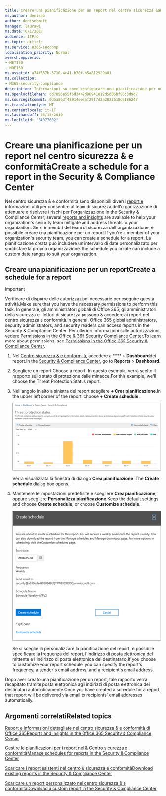 ```yaml
---
title: Creare una pianificazione per un report nel centro sicurezza &amp; e conformità
ms.author: deniseb
author: denisebmsft
manager: laurawi
ms.date: 6/1/2018
audience: ITPro
ms.topic: article
ms.service: O365-seccomp
localization_priority: Normal
search.appverid:
- MET150
- MOE150
ms.assetid: a74f637b-3710-4c41-b70f-b5a812929a81
ms.collection:
- M365-security-compliance
description: Informazioni su come configurare una pianificazione per un report nel centro sicurezza &amp; e conformità.
ms.openlocfilehash: cd7856a55f6d3442d96941012d5d06bf93c3d9d7
ms.sourcegitcommit: 0d5a863f48914eeaaf29f7d2a2022618de186247
ms.translationtype: MT
ms.contentlocale: it-IT
ms.lasthandoff: 05/15/2019
ms.locfileid: "34077602"
---
```

# <a name="create-a-schedule-for-a-report-in-the-security-amp-compliance-center"></a><span data-ttu-id="1c5a0-103">Creare una pianificazione per un report nel centro sicurezza &amp; e conformità</span><span class="sxs-lookup"><span data-stu-id="1c5a0-103">Create a schedule for a report in the Security &amp; Compliance Center</span></span>

<span data-ttu-id="1c5a0-104">Nel centro sicurezza &amp; e conformità sono disponibili diversi [report e](reports-and-insights-in-security-and-compliance.md) informazioni utili per consentire al team di sicurezza dell'organizzazione di attenuare e risolvere i rischi per l'organizzazione.</span><span class="sxs-lookup"><span data-stu-id="1c5a0-104">In the Security &amp; Compliance Center, several [reports and insights](reports-and-insights-in-security-and-compliance.md) are available to help your organization's security team mitigate and address threats to your organization.</span></span> <span data-ttu-id="1c5a0-105">Se si è membri del team di sicurezza dell'organizzazione, è possibile creare una pianificazione per un report.</span><span class="sxs-lookup"><span data-stu-id="1c5a0-105">If you're a member of your organization's security team, you can create a schedule for a report.</span></span> <span data-ttu-id="1c5a0-106">La pianificazione creata può includere un intervallo di date personalizzato per soddisfare la propria organizzazione.</span><span class="sxs-lookup"><span data-stu-id="1c5a0-106">The schedule you create can include a custom date ranges to suit your organization.</span></span> 
  
## <a name="create-a-schedule-for-a-report"></a><span data-ttu-id="1c5a0-107">Creare una pianificazione per un report</span><span class="sxs-lookup"><span data-stu-id="1c5a0-107">Create a schedule for a report</span></span>

> [!IMPORTANT]
> <span data-ttu-id="1c5a0-108">Verificare di disporre delle autorizzazioni necessarie per eseguire questa attività.</span><span class="sxs-lookup"><span data-stu-id="1c5a0-108">Make sure that you have the necessary permissions to perform this task.</span></span> <span data-ttu-id="1c5a0-109">In generale, gli amministratori globali di Office 365, gli amministratori della sicurezza e i lettori di sicurezza possono &amp; accedere ai report nel centro sicurezza e conformità.</span><span class="sxs-lookup"><span data-stu-id="1c5a0-109">In general, Office 365 global administrators, security administrators, and security readers can access reports in the Security &amp; Compliance Center.</span></span> <span data-ttu-id="1c5a0-110">Per ulteriori informazioni sulle autorizzazioni, vedere [Permissions in the Office &amp; 365 Security Compliance Center](permissions-in-the-security-and-compliance-center.md).</span><span class="sxs-lookup"><span data-stu-id="1c5a0-110">To learn more about permissions, see [Permissions in the Office 365 Security &amp; Compliance Center](permissions-in-the-security-and-compliance-center.md).</span></span>
  
1. <span data-ttu-id="1c5a0-111">Nel [Centro sicurezza &amp; e conformità](https://protection.office.com), accedere a \*\*\*\* \> **Dashboard**dei report.</span><span class="sxs-lookup"><span data-stu-id="1c5a0-111">In the [Security &amp; Compliance Center](https://protection.office.com), go to **Reports** \> **Dashboard**.</span></span>
    
2. <span data-ttu-id="1c5a0-112">Scegliere un report.</span><span class="sxs-lookup"><span data-stu-id="1c5a0-112">Choose a report.</span></span> <span data-ttu-id="1c5a0-113">In questo esempio, verrà scelto il rapporto sullo stato di protezione dalle minacce.</span><span class="sxs-lookup"><span data-stu-id="1c5a0-113">For this example, we'll choose the Threat Protection Status report.</span></span>
    
3. <span data-ttu-id="1c5a0-114">Nell'angolo in alto a sinistra del report scegliere **+ Crea pianificazione**.</span><span class="sxs-lookup"><span data-stu-id="1c5a0-114">In the upper left corner of the report, choose **+ Create schedule**.</span></span>
    
    ![È possibile creare una pianificazione per i report nel centro &amp; sicurezza e conformità](media/2311327c-14f6-4a17-b604-0c9ff2d485d1.png)
  
    <span data-ttu-id="1c5a0-116">Verrà visualizzata la finestra di dialogo **Crea pianificazione** .</span><span class="sxs-lookup"><span data-stu-id="1c5a0-116">The **Create schedule** dialog box opens.</span></span> 
    
4. <span data-ttu-id="1c5a0-117">Mantenere le impostazioni predefinite e scegliere **Crea pianificazione**, oppure scegliere **Personalizza pianificazione**.</span><span class="sxs-lookup"><span data-stu-id="1c5a0-117">Keep the default settings and choose **Create schedule**, or choose **Customize schedule**.</span></span>
    
    ![È possibile utilizzare le impostazioni predefinite o personalizzare la pianificazione di un report](media/04fac327-8f73-4711-8319-58c11880fd96.png)
  
    <span data-ttu-id="1c5a0-119">Se si sceglie di personalizzare la pianificazione del report, è possibile specificare la frequenza del report, l'indirizzo di posta elettronica del mittente e l'indirizzo di posta elettronica del destinatario.</span><span class="sxs-lookup"><span data-stu-id="1c5a0-119">If you choose to customize your report schedule, you can specify the report's frequency, a sender's email address, and a recipient's email address.</span></span> 
    
<span data-ttu-id="1c5a0-120">Dopo aver creato una pianificazione per un report, tale rapporto verrà recapitato tramite posta elettronica agli indirizzi di posta elettronica dei destinatari automaticamente.</span><span class="sxs-lookup"><span data-stu-id="1c5a0-120">Once you have created a schedule for a report, that report will be delivered via email to recipients' email addresses automatically.</span></span> 
  
## <a name="related-topics"></a><span data-ttu-id="1c5a0-121">Argomenti correlati</span><span class="sxs-lookup"><span data-stu-id="1c5a0-121">Related topics</span></span>

[<span data-ttu-id="1c5a0-122">Report e informazioni dettagliate nel centro sicurezza &amp; e conformità di Office 365</span><span class="sxs-lookup"><span data-stu-id="1c5a0-122">Reports and insights in the Office 365 Security &amp; Compliance Center</span></span>](reports-and-insights-in-security-and-compliance.md)
  
[<span data-ttu-id="1c5a0-123">Gestire le pianificazioni per i report nel &amp; Centro sicurezza e conformità</span><span class="sxs-lookup"><span data-stu-id="1c5a0-123">Manage schedules for reports in the Security &amp; Compliance Center</span></span>](manage-schedules-for-multiple-reports.md)
  
[<span data-ttu-id="1c5a0-124">Scaricare i report esistenti nel centro &amp; sicurezza e conformità</span><span class="sxs-lookup"><span data-stu-id="1c5a0-124">Download existing reports in the Security &amp; Compliance Center</span></span>](download-existing-reports.md)
  
[<span data-ttu-id="1c5a0-125">Scaricare un report personalizzato nel centro sicurezza &amp; e conformità</span><span class="sxs-lookup"><span data-stu-id="1c5a0-125">Download a custom report in the Security &amp; Compliance Center</span></span>](set-up-and-download-a-custom-report.md)
  

